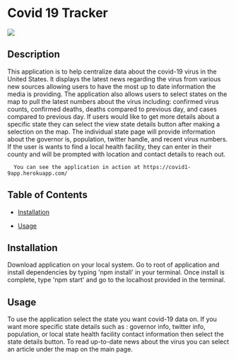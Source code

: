 # Covid 19 Tracker

  ![](https://img.shields.io/github/languages/top/memmo01/covid19-tracker)
  
  ## Description
  
  This application is to help centralize data about the covid-19 virus in the United States. It displays the latest news regarding the virus from various new sources allowing users to have the most up to date information the media is providing. The application also allows users to select states on the map to pull the latest numbers about the virus including: confirmed virus counts, confirmed deaths, deaths compared to previous day, and cases compared to previous day. If users would like to get more details about a specific state they can select the view state details button after making a selection on the map. The individual state page will provide information about the governor is, population, twitter handle, and recent virus numbers. If the user is wants to find a local health facility, they can enter in their county and will be prompted with location and contact details to reach out.  
  
      You can see the application in action at https://covid1-9app.herokuapp.com/
  
  ## Table of Contents

  * [Installation](#installation)

  * [Usage](#usage)

  
  
  

  ## Installation

  Download application on your local system. Go to root of application and install dependencies by typing 'npm install' in your terminal. Once install is complete, type 'npm start' and go to the localhost provided in the terminal.

  ## Usage

  To use the application select the state you want covid-19 data on. If you want more specific state details such as : governor info, twitter info, population, or local state health facility contact information then select the state details button. To read up-to-date news about the virus you can select an article under the map on the main page.
  
  
  
  